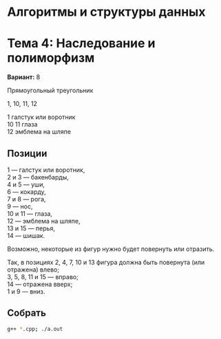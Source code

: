 # Алгоритмы и структуры данных
# Тема 4: Наследование и полиморфизм

**Вариант:** 8

Прямоугольный треугольник

1, 10, 11, 12

1 галстук или воротник \
10 11 глаза \
12 эмблема на шляпе

## Позиции
1 — галстук или воротник, \
2 и 3 — бакенбарды, \
4 и 5 — уши, \
6 — кокарду, \
7 и 8 — рога, \
9 — нос, \
10 и 11 — глаза, \
12 — эмблема на шляпе, \
13 и 15 — перья, \
14 — шишак.

Возможно, некоторые из фигур нужно будет повернуть или отразить.

Так, в позициях 2, 4, 7, 10 и 13 фигура должна быть повернута (или отражена) влево; \
3, 5, 8, 11 и 15 — вправо; \
14 — отражена вверх; \
1 и 9 — вниз.


## Собрать

```bash
g++ *.cpp; ./a.out
```
